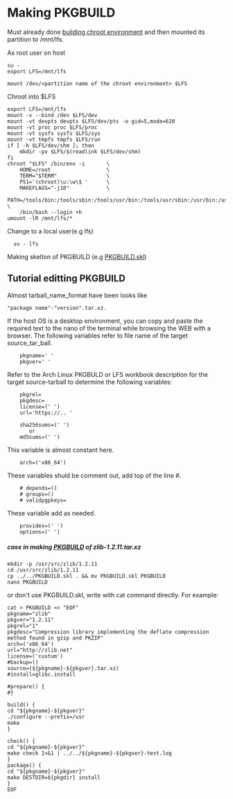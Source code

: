 # Making PKGBUILD
 Must already done [building chroot environment](../Building%20chroot%20environment.md) and then mounted its partition to /mnt/lfs.
 
As root user on host

    su -
    export LFS=/mnt/lfs

    mount /dev/<partition name of the chroot environment> $LFS

Chroot into $LFS

    export LFS=/mnt/lfs
    mount -v --bind /dev $LFS/dev
    mount -vt devpts devpts $LFS/dev/pts -o gid=5,mode=620
    mount -vt proc proc $LFS/proc
    mount -vt sysfs sysfs $LFS/sys
    mount -vt tmpfs tmpfs $LFS/run
    if [ -h $LFS/dev/shm ]; then
        mkdir -pv $LFS/$(readlink $LFS/dev/shm)
    fi
    chroot "$LFS" /bin/env -i       \
        HOME=/root                  \
        TERM="$TERM"                \
        PS1='(chroot)\u:\w\$ '      \
        MAKEFLAGS="-j10"            \
        PATH=/tools/bin:/tools/sbin:/tools/usr/bin:/tools/usr/sbin:/usr/bin:/usr/sbin \
        /bin/bash --login +h
    umount -lR /mnt/lfs/*

Change to a local user(e.g lfs)

      su - lfs
    
Making skelton of PKGBUILD (e.g  [PKGBUILD.skl](PKGBUILD.skl))


## Tutorial editting PKGBUILD
Almost tarball_name_format have been looks like
```
"package name"-"version".tar.xz.
````
If the host OS is a desktop environment, you can copy and paste the required text to the nano of the terminal while browsing the WEB with a browser. The following variables refer to file name of the target source_tar_ball. 

        pkgname=' '
        pkgver=' '

Refer to the Arch Linux PKGBULD or LFS workbook description for the target source-tarball to determine the following variables: 

        pkgrel=
        pkgdesc=
        license=(' ')
        url='https://.. '
        
        sha256sums=(' ')
           or  
        md5sums=(' ')

 
This variable is almost constant here.

        arch=('x86_64')

These variables shuld be comment out, add top of the line #.

        # depends=()
        # groups=()
        # validpgpkeys=

These variable add as needed.

        provides=(' ')
        options=(' ')

##### case in making [PKGBUILD](zlib/1.2.11/PKGBUILD) of zlib-1.2.11.tar.xz

    mkdir -p /usr/src/zlib/1.2.11
    cd /usr/src/zlib/1.2.11
    cp ../../PKGBUILD.skl . && mv PKGBUILD.skl PKGBUILD
    nano PKGBUILD

or don't use PKGBUILD.skl, write with cat command directly. For example:

    cat > PKGBUILD << "EOF"
    pkgname="zlib"
    pkgver="1.2.11" 
    pkgrel="1"
    pkgdesc="Compression library implementing the deflate compression method found in gzip and PKZIP"
    arch=('x86_64')
    url="http://zlib.net"
    license=('custum')
    #backup=()
    source=(${pkgname}-${pkgver}.tar.xz)
    #install=glibc.install
    
    #prepare() {
    #}
    
    build() {
    cd "${pkgname}-${pkgver}"
    ./configure --prefix=/usr
    make
    }
    
    check() {
    cd "${pkgname}-${pkgver}"
    make check 2>&1 | ../../${pkgname}-${pkgver}-test.log
    }
    package() {
    cd "${pkgname}-${pkgver}"
    make DESTDIR=${pkgdir} install
    }
    EOF
